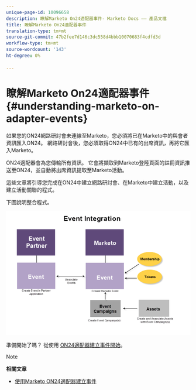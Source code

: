 ```yaml
---
unique-page-id: 10096658
description: 瞭解Marketo On24適配器事件- Marketo Docs —— 產品文檔
title: 瞭解Marketo On24適配器事件
translation-type: tm+mt
source-git-commit: 47b2fee7d146c3dc558d4bbb10070683f4cdfd3d
workflow-type: tm+mt
source-wordcount: '143'
ht-degree: 0%

---
```



# 瞭解Marketo On24適配器事件 {#understanding-marketo-on-adapter-events}

如果您的ON24網路研討會未連線至Marketo，您必須將已在Marketo中的與會者資訊匯入ON24。 網路研討會後，您必須取得ON24中已有的出席資訊，再將它匯入Marketo。

ON24適配器會為您傳輸所有資訊。 它會將擷取到Marketo登陸頁面的註冊資訊推送至ON24，並自動將出席資訊提取至Marketo活動。

這些文章將引導您完成在ON24中建立網路研討會、在Marketo中建立活動，以及建立活動關聯的程式。

下圖說明整合程式。

![](assets/image2015-12-16-11-3a26-3a29.png)

準備開始了嗎？ 從使用 [ON24適配器建立事件開始](../../../../../product-docs/demand-generation/events/create-an-event/create-an-event-with-the-marketo-on24-adapter.md)。

>[!NOTE]
>
>**相關文章**
>
>* [使用Marketo ON24適配器建立事件](../../../../../product-docs/demand-generation/events/create-an-event/create-an-event-with-the-marketo-on24-adapter.md)

>



